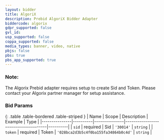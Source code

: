 ```yaml
---
layout: bidder
title: AlgoriX
description: Prebid AlgoriX Bidder Adapter
biddercode: algorix
gdpr_supported: false
gvl_id:
usp_supported: false
coppa_supported: false
media_types: banner, video, native
pbjs: false
pbs: true
pbs_app_supported: true
---
```


### Note:

The Algorix Prebid adapter requires setup to create Sid and Token. Please contact your Algorix partner manager for setup assistance.

### Bid Params

{: .table .table-bordered .table-striped }
| Name          | Scope    | Description   | Example                              | Type     |
|---------------|----------|---------------|--------------------------------------|----------|
| `sid`         | required | Sid           | `'30014'`                            | `string` |
| `token`       | required | Token         | `'028bca2d3b5c4f0ba155fa34864b0c4d'` | `string` |
